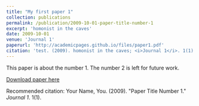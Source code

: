 ```yaml
---
title: "My first paper 1"
collection: publications
permalink: /publication/2009-10-01-paper-title-number-1
excerpt: 'homonist in the caves'
date: 2009-10-01
venue: 'Journal 1'
paperurl: 'http://academicpages.github.io/files/paper1.pdf'
citation: 'test. (2009). homonist in the caves; <i>Journal 1</i>. 1(1).'
---
```

This paper is about the number 1. The number 2 is left for future work.

[Download paper here](http://academicpages.github.io/files/paper1.pdf)

Recommended citation: Your Name, You. (2009). "Paper Title Number 1." <i>Journal 1</i>. 1(1).
